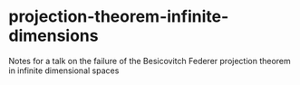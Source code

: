 # projection-theorem-infinite-dimensions
Notes for a talk on the failure of the Besicovitch Federer projection theorem in infinite dimensional spaces
